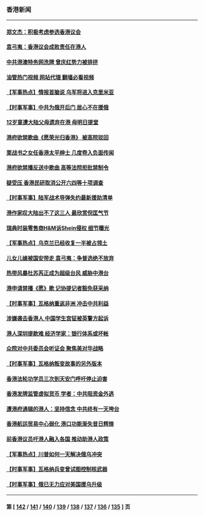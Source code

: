 ### 香港新闻
---
#### [郑文杰：积极考虑参选香港议会](../../pages/ncid1349362/n14046175.md?08031645) 
#### [袁弓夷：香港议会成败责任在港人](../../pages/ncid1349362/n14046160.md?08031645) 
#### [中共港澳特务网洗牌 曾庆红势力被排挤](../../pages/ncid1349362/n14045553.md?08031645) 
#### [油管热门视频 网站代理 翻墙必看视频](http://138.2.39.72:81/youtube.html?epic-marker?08031645)
#### [【军事热点】情报首脑说 乌军将进入克里米亚](../../pages/ncid1349362/n14045277.md?08031645) 
#### [【时事军事】中共为俄开后门 居心不在援俄](../../pages/ncid1349362/n14044635.md?08031645) 
#### [12岁童遭大陆父母遗弃在港 母明日提堂](../../pages/ncid1349362/n14044606.md?08031645) 
#### [港府欲禁歌曲《愿荣光归香港》 被高院驳回](../../pages/ncid1349362/n14044053.md?08031645) 
#### [栗战书之女任香港太平绅士 几度卷入负面传闻](../../pages/ncid1349362/n14044059.md?08031645) 
#### [港府欲禁播反送中歌曲 高等法院拒批禁制令](../../pages/ncid1349362/n14043873.md?08031645) 
#### [疑受压 香港民研取消公开六四等十项调查](../../pages/ncid1349362/n14043689.md?08031645) 
#### [【时事军事】陆军战术导弹失约最新援助清单](../../pages/ncid1349362/n14042994.md?08031645) 
#### [港作家叹大陆出不了这三人 最欣赏倪匡气节](../../pages/ncid1349362/n14042367.md?08031645) 
#### [瑞典时装零售商H&M诉Shein侵权 细节曝光](../../pages/ncid1349362/n14041751.md?08031645) 
#### [【军事热点】乌克兰已经收复一半被占领土](../../pages/ncid1349362/n14041206.md?08031645) 
#### [儿女儿媳被国安带走 袁弓夷：争普选绝不放弃](../../pages/ncid1349362/n14041069.md?08031645) 
#### [热带风暴杜苏芮正成为超级台风 威胁中港台](../../pages/ncid1349362/n14040942.md?08031645) 
#### [港申请禁播《愿》歌 记协提记者豁免获采纳](../../pages/ncid1349362/n14040281.md?08031645) 
#### [【时事军事】瓦格纳重返非洲 冲击中共利益](../../pages/ncid1349362/n14040239.md?08031645) 
#### [涉嫌袭击香港人 中国学生宫钲被英警方起诉](../../pages/ncid1349362/n14040051.md?08031645) 
#### [港人深圳提款难 经济学家：银行体系或坏帐](../../pages/ncid1349362/n14038059.md?08031645) 
#### [众院对中共委员会听证会 聚焦美对华战略](../../pages/ncid1349362/n14038798.md?08031645) 
#### [【时事军事】瓦格纳叛变故事的另外版本](../../pages/ncid1349362/n14038725.md?08031645) 
#### [香港法轮功学员三次到天安门呼吁停止迫害](../../pages/ncid1349362/n14038322.md?08031645) 
#### [香港发牌监管虚拟货币 学者：中共阻资金外逃](../../pages/ncid1349362/n14037917.md?08031645) 
#### [遭港府通辑的港人：坚持信念 中共终有一天垮台](../../pages/ncid1349362/n14037573.md?08031645) 
#### [香港航运贸易中心弱化 港口功能渐失昔日辉煌](../../pages/ncid1349362/n14037618.md?08031645) 
#### [前香港议员吁港人融入各国 推动助港人政策](../../pages/ncid1349362/n14037598.md?08031645) 
#### [【军事热点】川普如何一天解决俄乌冲突](../../pages/ncid1349362/n14036594.md?08031645) 
#### [【时事军事】瓦格纳兵变曾试图控制核武器](../../pages/ncid1349362/n14035212.md?08031645) 
#### [【时事军事】俄已无力应对美国援乌升级](../../pages/ncid1349362/n14033172.md?08031645) 

---
#### 第 [ [142](./142.md?08031645) / [141](./141.md?08031645) / [140](./140.md?08031645) / [139](./139.md?08031645) / [138](./138.md?08031645) / [137](./137.md?08031645) / [136](./136.md?08031645) / [135](./135.md?08031645) ] 页
